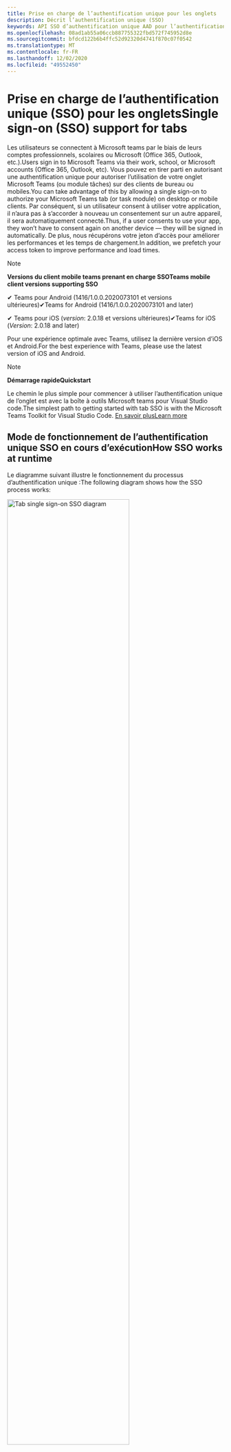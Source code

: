 ```yaml
---
title: Prise en charge de l’authentification unique pour les onglets
description: Décrit l’authentification unique (SSO)
keywords: API SSO d’authentification unique AAD pour l’authentification de teams
ms.openlocfilehash: 08ad1ab55a06ccb887755322fbd572f745952d8e
ms.sourcegitcommit: bfdcd122b6b4ffc52d92320d4741f870c07f0542
ms.translationtype: MT
ms.contentlocale: fr-FR
ms.lasthandoff: 12/02/2020
ms.locfileid: "49552450"
---
```

# <a name="single-sign-on-sso-support-for-tabs"></a><span data-ttu-id="f80f2-104">Prise en charge de l’authentification unique (SSO) pour les onglets</span><span class="sxs-lookup"><span data-stu-id="f80f2-104">Single sign-on (SSO) support for tabs</span></span>

<span data-ttu-id="f80f2-105">Les utilisateurs se connectent à Microsoft teams par le biais de leurs comptes professionnels, scolaires ou Microsoft (Office 365, Outlook, etc.).</span><span class="sxs-lookup"><span data-stu-id="f80f2-105">Users sign in to Microsoft Teams via their work, school, or Microsoft accounts (Office 365, Outlook, etc).</span></span> <span data-ttu-id="f80f2-106">Vous pouvez en tirer parti en autorisant une authentification unique pour autoriser l’utilisation de votre onglet Microsoft Teams (ou module tâches) sur des clients de bureau ou mobiles.</span><span class="sxs-lookup"><span data-stu-id="f80f2-106">You can take advantage of this by allowing a single sign-on to authorize your Microsoft Teams tab (or task module) on desktop or mobile clients.</span></span> <span data-ttu-id="f80f2-107">Par conséquent, si un utilisateur consent à utiliser votre application, il n’aura pas à s’accorder à nouveau un consentement sur un autre appareil, il sera automatiquement connecté.</span><span class="sxs-lookup"><span data-stu-id="f80f2-107">Thus, if a user consents to use your app, they won’t have to consent again on another device — they will be signed in automatically.</span></span> <span data-ttu-id="f80f2-108">De plus, nous récupérons votre jeton d’accès pour améliorer les performances et les temps de chargement.</span><span class="sxs-lookup"><span data-stu-id="f80f2-108">In addition, we prefetch your access token to improve performance and load times.</span></span>

>[!NOTE]
> <span data-ttu-id="f80f2-109">**Versions du client mobile teams prenant en charge SSO**</span><span class="sxs-lookup"><span data-stu-id="f80f2-109">**Teams mobile client versions supporting SSO**</span></span>  
>
> <span data-ttu-id="f80f2-110">✔ Teams pour Android (1416/1.0.0.2020073101 et versions ultérieures)</span><span class="sxs-lookup"><span data-stu-id="f80f2-110">✔Teams for Android (1416/1.0.0.2020073101 and later)</span></span>
>
> <span data-ttu-id="f80f2-111">✔ Teams pour iOS (_version_: 2.0.18 et versions ultérieures)</span><span class="sxs-lookup"><span data-stu-id="f80f2-111">✔Teams for iOS (_Version_: 2.0.18 and later)</span></span>  
>
> <span data-ttu-id="f80f2-112">Pour une expérience optimale avec Teams, utilisez la dernière version d’iOS et Android.</span><span class="sxs-lookup"><span data-stu-id="f80f2-112">For the best experience with Teams, please use the latest version of iOS and Android.</span></span>

>[!NOTE]
> <span data-ttu-id="f80f2-113">**Démarrage rapide**</span><span class="sxs-lookup"><span data-stu-id="f80f2-113">**Quickstart**</span></span>  
>
> <span data-ttu-id="f80f2-114">Le chemin le plus simple pour commencer à utiliser l’authentification unique de l’onglet est avec la boîte à outils Microsoft teams pour Visual Studio code.</span><span class="sxs-lookup"><span data-stu-id="f80f2-114">The simplest path to getting started with tab SSO is with the Microsoft Teams Toolkit for Visual Studio Code.</span></span> [<span data-ttu-id="f80f2-115">En savoir plus</span><span class="sxs-lookup"><span data-stu-id="f80f2-115">Learn more</span></span>](../../../toolkit/visual-studio-code-tab-sso.md)


## <a name="how-sso-works-at-runtime"></a><span data-ttu-id="f80f2-116">Mode de fonctionnement de l’authentification unique SSO en cours d’exécution</span><span class="sxs-lookup"><span data-stu-id="f80f2-116">How SSO works at runtime</span></span>

<span data-ttu-id="f80f2-117">Le diagramme suivant illustre le fonctionnement du processus d’authentification unique :</span><span class="sxs-lookup"><span data-stu-id="f80f2-117">The following diagram shows how the SSO process works:</span></span>

<!-- markdownlint-disable MD033 -->
<img src="~/assets/images/tabs/tabs-sso-diagram.png" alt="Tab single sign-on SSO diagram" width="75%"/>

1. <span data-ttu-id="f80f2-118">Dans l’onglet, un appel JavaScript est effectué vers `getAuthToken()` .</span><span class="sxs-lookup"><span data-stu-id="f80f2-118">In the tab, a JavaScript call is made to `getAuthToken()`.</span></span> <span data-ttu-id="f80f2-119">Cette option indique à teams d’obtenir un jeton d’authentification pour l’application d’onglets.</span><span class="sxs-lookup"><span data-stu-id="f80f2-119">This tells Teams to obtain an authentication token for the tab application.</span></span>
2. <span data-ttu-id="f80f2-120">S’il s’agit de la première fois que l’utilisateur actuel a utilisé votre application d’onglets, une invite de demande est adressée au consentement (si le consentement est requis) ou à la gestion de l’authentification par étape (par exemple, authentification à deux facteurs).</span><span class="sxs-lookup"><span data-stu-id="f80f2-120">If this is the first time the current user has used your tab application, there will be a request prompt to consent (if consent is required) or to handle step-up authentication (such as two-factor authentication).</span></span>
3. <span data-ttu-id="f80f2-121">Teams demande le jeton d’application d’onglets du point de terminaison Azure AD pour l’utilisateur actuel.</span><span class="sxs-lookup"><span data-stu-id="f80f2-121">Teams requests the tab application token from the Azure AD endpoint for the current user.</span></span>
4. <span data-ttu-id="f80f2-122">Azure AD envoie le jeton d’application d’onglet à l’application Teams.</span><span class="sxs-lookup"><span data-stu-id="f80f2-122">Azure AD sends the tab application token to the Teams application.</span></span>
5. <span data-ttu-id="f80f2-123">Teams envoie le jeton de l’application d’onglet à l’onglet dans le cadre de l’objet de résultat renvoyé par l' `getAuthToken()` appel.</span><span class="sxs-lookup"><span data-stu-id="f80f2-123">Teams sends the tab application token to the tab as part of the result object returned by the `getAuthToken()` call.</span></span>
6. <span data-ttu-id="f80f2-124">Le jeton sera analysé dans l’application d’onglets, via JavaScript, pour extraire les informations nécessaires, telles que l’adresse de messagerie de l’utilisateur.</span><span class="sxs-lookup"><span data-stu-id="f80f2-124">The token will be parsed in the tab application, via JavaScript, to extract the needed information, such as the user's email address.</span></span>

> [!NOTE]
> <span data-ttu-id="f80f2-125">Le `getAuthToken()` n’est valide que pour l’envoi à un ensemble limité d’API de niveau utilisateur (e-mail, Profile, offline_access et OpenID), et non pour d’autres étendues Microsoft Graph telles que `User.Read` ou `Mail.Read` .</span><span class="sxs-lookup"><span data-stu-id="f80f2-125">The `getAuthToken()` is only valid for consenting to a limited set of user-level APIs — email, profile, offline_access and OpenId — and not for further Microsoft Graph scopes such as `User.Read` or `Mail.Read`.</span></span> <span data-ttu-id="f80f2-126">Consultez notre section à la fin de ce document pour obtenir des solutions de contournement si vous avez besoin d' [autres étendues Graph](#apps-that-require-additional-microsoft-graph-scopes).</span><span class="sxs-lookup"><span data-stu-id="f80f2-126">See our section at the end of this document for suggested workarounds if you require [additional Graph scopes](#apps-that-require-additional-microsoft-graph-scopes).</span></span>

<span data-ttu-id="f80f2-127">L’API SSO fonctionne également dans les [modules de tâches](../../../task-modules-and-cards/what-are-task-modules.md) qui incorporent le contenu Web.</span><span class="sxs-lookup"><span data-stu-id="f80f2-127">The SSO API will also work in [Task Modules](../../../task-modules-and-cards/what-are-task-modules.md) that embed web content.</span></span>

## <a name="develop-an-sso-microsoft-teams-tab"></a><span data-ttu-id="f80f2-128">Développer un onglet Microsoft teams SSO</span><span class="sxs-lookup"><span data-stu-id="f80f2-128">Develop an SSO Microsoft Teams tab</span></span>

<span data-ttu-id="f80f2-129">Cette section décrit les tâches impliquées dans la création d’un onglet teams qui utilise l’authentification unique.</span><span class="sxs-lookup"><span data-stu-id="f80f2-129">This section describes the tasks involved in creating a Teams tab that uses SSO.</span></span> <span data-ttu-id="f80f2-130">Ces tâches sont décrites ici sont indépendantes de la langue et de l’infrastructure.</span><span class="sxs-lookup"><span data-stu-id="f80f2-130">These tasks are described here are language- and framework-agnostic.</span></span>

### <a name="1-create-your-azure-active-directory-azure-ad-application"></a><span data-ttu-id="f80f2-131">1. créer votre application Azure Active Directory (Azure AD)</span><span class="sxs-lookup"><span data-stu-id="f80f2-131">1. Create your Azure Active Directory (Azure AD) application</span></span>

#### <a name="registering-your-application-in-theazure-ad-portal-overview"></a><span data-ttu-id="f80f2-132">Inscription de votre application dans le[portail Azure ad Portal](https://azure.microsoft.com/features/azure-portal/) :</span><span class="sxs-lookup"><span data-stu-id="f80f2-132">Registering your application in the[Azure AD portal](https://azure.microsoft.com/features/azure-portal/) overview:</span></span>

1. <span data-ttu-id="f80f2-133">Obtenir l' [ID de votre application Azure ad](/azure/active-directory/develop/howto-create-service-principal-portal#get-values-for-signing-in).</span><span class="sxs-lookup"><span data-stu-id="f80f2-133">Get your [Azure AD Application ID](/azure/active-directory/develop/howto-create-service-principal-portal#get-values-for-signing-in).</span></span>
2. <span data-ttu-id="f80f2-134">Spécifiez les autorisations dont votre application a besoin pour le point de terminaison Azure AD et, éventuellement, Microsoft Graph.</span><span class="sxs-lookup"><span data-stu-id="f80f2-134">Specify the permissions that your application needs for the Azure AD endpoint and, optionally, Microsoft Graph.</span></span>
3. <span data-ttu-id="f80f2-135">[Accorder des autorisations](/azure/active-directory/develop/howto-create-service-principal-portal#configure-access-policies-on-resources) pour les applications de bureau, Web et mobiles Teams.</span><span class="sxs-lookup"><span data-stu-id="f80f2-135">[Grant permissions](/azure/active-directory/develop/howto-create-service-principal-portal#configure-access-policies-on-resources) for Teams desktop, web, and mobile applications.</span></span>
4. <span data-ttu-id="f80f2-136">Pré-autoriser teams en sélectionnant le bouton **Ajouter une étendue** et dans le panneau qui s’ouvre, entrez `access_as_user` comme **nom d’étendue**.</span><span class="sxs-lookup"><span data-stu-id="f80f2-136">Pre-authorize Teams by selecting the **Add a scope** button and in the panel that opens, enter `access_as_user` as the **Scope name**.</span></span>

> [!NOTE]
> <span data-ttu-id="f80f2-137">Vous devez tenir compte de certaines restrictions importantes :</span><span class="sxs-lookup"><span data-stu-id="f80f2-137">There are some important restrictions you should be aware of:</span></span>
>
> * <span data-ttu-id="f80f2-138">Nous ne prenons en charge que les autorisations d’API Microsoft Graph de niveau utilisateur, c’est-à-dire la messagerie, le profil, le offline_access OpenId.</span><span class="sxs-lookup"><span data-stu-id="f80f2-138">We only support user-level Microsoft Graph API permissions, i.e., email, profile, offline_access, OpenId.</span></span> <span data-ttu-id="f80f2-139">Si vous avez besoin d’accéder à d’autres étendues Microsoft Graph (telles que `User.Read` ou `Mail.Read` ), consultez notre [solution de contournement recommandée](#apps-that-require-additional-microsoft-graph-scopes) à la fin de cette documentation.</span><span class="sxs-lookup"><span data-stu-id="f80f2-139">If you need access to other Microsoft Graph scopes (such as `User.Read` or `Mail.Read`), see our [recommended workaround](#apps-that-require-additional-microsoft-graph-scopes) at the end of this documentation.</span></span>
> * <span data-ttu-id="f80f2-140">Il est important que le nom de domaine de votre application soit le même que le nom de domaine que vous avez enregistré pour votre application Azure AD.</span><span class="sxs-lookup"><span data-stu-id="f80f2-140">It's important that your application's domain name is the same as the domain name you've registering for your Azure AD application.</span></span>
> * <span data-ttu-id="f80f2-141">Nous ne prenons actuellement pas en charge plusieurs domaines par application.</span><span class="sxs-lookup"><span data-stu-id="f80f2-141">We don't currently support multiple domains per app.</span></span>
> * <span data-ttu-id="f80f2-142">Nous ne prenons pas en charge les applications qui utilisent le `azurewebsites.net` domaine car elles sont trop courantes et peuvent présenter un risque de sécurité.</span><span class="sxs-lookup"><span data-stu-id="f80f2-142">We don't support applications that use the `azurewebsites.net` domain because it is too common and may be a security risk.</span></span> <span data-ttu-id="f80f2-143">Toutefois, nous cherchons activement à supprimer cette restriction.</span><span class="sxs-lookup"><span data-stu-id="f80f2-143">However, we're actively seeking to remove this restriction.</span></span>

#### <a name="registering-your-app-through-the-azure-active-directory-portal-in-depth"></a><span data-ttu-id="f80f2-144">Enregistrement approfondi de votre application via le portail Azure Active Directory :</span><span class="sxs-lookup"><span data-stu-id="f80f2-144">Registering your app through the Azure Active Directory portal in-depth:</span></span>

1. <span data-ttu-id="f80f2-145">Enregistrez une nouvelle application dans le portail [Azure Active Directory-inscriptions des applications](https://go.microsoft.com/fwlink/?linkid=2083908) .</span><span class="sxs-lookup"><span data-stu-id="f80f2-145">Register a new application in the [Azure Active Directory – App Registrations](https://go.microsoft.com/fwlink/?linkid=2083908) portal.</span></span>
2. <span data-ttu-id="f80f2-146">Sélectionnez **nouvelle inscription** et, dans la *page inscrire une application*, définissez les valeurs suivantes :</span><span class="sxs-lookup"><span data-stu-id="f80f2-146">Select **New Registration** and on the *register an application page*, set following values:</span></span>
    * <span data-ttu-id="f80f2-147">Définissez **Name** sur le nom de votre application.</span><span class="sxs-lookup"><span data-stu-id="f80f2-147">Set **name** to your app name.</span></span>
    * <span data-ttu-id="f80f2-148">Choisissez les **types de comptes pris en charge** (tout type de compte fonctionne) ¹</span><span class="sxs-lookup"><span data-stu-id="f80f2-148">Choose the **supported account types** (any account type will work) ¹</span></span>
    * <span data-ttu-id="f80f2-149">Laissez **Redirect URI** vide.</span><span class="sxs-lookup"><span data-stu-id="f80f2-149">Leave **Redirect URI** empty.</span></span>
    * <span data-ttu-id="f80f2-150">Choisissez **Inscrire**.</span><span class="sxs-lookup"><span data-stu-id="f80f2-150">Choose **Register**.</span></span>
3. <span data-ttu-id="f80f2-151">Sur la page vue d’ensemble, copiez et enregistrez l’ID de l' **application (client)**.</span><span class="sxs-lookup"><span data-stu-id="f80f2-151">On the overview page, copy and save the **Application (client) ID**.</span></span> <span data-ttu-id="f80f2-152">Vous en aurez besoin plus tard lors de la mise à jour de votre manifeste d’application Teams.</span><span class="sxs-lookup"><span data-stu-id="f80f2-152">You’ll need it later when updating your Teams application manifest.</span></span>
4. <span data-ttu-id="f80f2-153">Sélectionnez **Exposer une API** sous **Gérer**.</span><span class="sxs-lookup"><span data-stu-id="f80f2-153">Under **Manage**, select **Expose an API**.</span></span> 
5. <span data-ttu-id="f80f2-154">Sélectionnez le lien **définir** pour générer l’URI de l’ID de l’application sous la forme `api://{AppID}` .</span><span class="sxs-lookup"><span data-stu-id="f80f2-154">Select the **Set** link to generate the Application ID URI in the form of `api://{AppID}`.</span></span> <span data-ttu-id="f80f2-155">Insérez votre nom de domaine complet (avec une barre oblique « / » ajoutée à la fin) entre les deux barres obliques et le GUID.</span><span class="sxs-lookup"><span data-stu-id="f80f2-155">Insert your fully qualified domain name (with a forward slash "/" appended to the end) between the double forward slashes and the GUID.</span></span> <span data-ttu-id="f80f2-156">L’ID entier doit avoir la forme suivante : `api://fully-qualified-domain-name.com/{AppID}` ²</span><span class="sxs-lookup"><span data-stu-id="f80f2-156">The entire ID should have the form of: `api://fully-qualified-domain-name.com/{AppID}` ²</span></span>
    * <span data-ttu-id="f80f2-157">ex : `api://subdomain.example.com/00000000-0000-0000-0000-000000000000` .</span><span class="sxs-lookup"><span data-stu-id="f80f2-157">ex: `api://subdomain.example.com/00000000-0000-0000-0000-000000000000`.</span></span>
    
    <span data-ttu-id="f80f2-158">Le nom de domaine complet est le nom de domaine lisible par l’utilisateur à partir duquel votre application est fournie.</span><span class="sxs-lookup"><span data-stu-id="f80f2-158">The fully qualified domain name is the human readable domain name from which your app is served.</span></span> <span data-ttu-id="f80f2-159">Si vous utilisez un service de tunneling tel que ngrok, vous devez mettre à jour cette valeur chaque fois que votre sous-domaine ngrok est modifié.</span><span class="sxs-lookup"><span data-stu-id="f80f2-159">If you are using a tunneling service such as ngrok, you will need to update     this value whenever your ngrok subdomain changes.</span></span> 
6. <span data-ttu-id="f80f2-160">Sélectionnez le bouton **Ajouter une étendue**.</span><span class="sxs-lookup"><span data-stu-id="f80f2-160">Select the **Add a scope** button.</span></span> <span data-ttu-id="f80f2-161">Dans le volet qui s’ouvre, entrez `access_as_user` en tant que **nom de l’étendue**.</span><span class="sxs-lookup"><span data-stu-id="f80f2-161">In the panel that opens, enter `access_as_user` as the **Scope name**.</span></span>
7. <span data-ttu-id="f80f2-162">Définir **qui peut consentir ?**`Admins and users`</span><span class="sxs-lookup"><span data-stu-id="f80f2-162">Set **Who can consent?** to `Admins and users`</span></span>
8. <span data-ttu-id="f80f2-163">Renseignez les champs de configuration des invites d’administrateur et de consentement de l’utilisateur avec des valeurs appropriées pour l' `access_as_user` étendue :</span><span class="sxs-lookup"><span data-stu-id="f80f2-163">Fill in the fields for configuring the admin and user consent prompts with values that are appropriate for the `access_as_user` scope:</span></span>
    * <span data-ttu-id="f80f2-164">**Titre du consentement administratif :** Les équipes peuvent accéder au profil de l’utilisateur.</span><span class="sxs-lookup"><span data-stu-id="f80f2-164">**Admin consent title:** Teams can access the user’s profile.</span></span>
    * <span data-ttu-id="f80f2-165">**Description du consentement administratif**: permet à teams d’appeler les API Web de l’application en tant qu’utilisateur actuel.</span><span class="sxs-lookup"><span data-stu-id="f80f2-165">**Admin consent description**: Allows Teams to call the app’s web APIs as the current user.</span></span>
    * <span data-ttu-id="f80f2-166">**Titre du consentement** de l’utilisateur : teams peut accéder au profil utilisateur et faire des demandes au nom de l’utilisateur.</span><span class="sxs-lookup"><span data-stu-id="f80f2-166">**User consent title**: Teams can access the user profile and make requests on the user's behalf.</span></span>
    * <span data-ttu-id="f80f2-167">**Description du consentement de l’utilisateur :** Permettre aux équipes d’appeler les API de cette application avec les mêmes droits que l’utilisateur.</span><span class="sxs-lookup"><span data-stu-id="f80f2-167">**User consent description:** Enable Teams to call this app’s APIs with the same rights as the user.</span></span>
9. <span data-ttu-id="f80f2-168">Vérifiez que l' **État** est défini sur **activé** .</span><span class="sxs-lookup"><span data-stu-id="f80f2-168">Ensure that **State** is set to **Enabled**</span></span>
10. <span data-ttu-id="f80f2-169">Sélectionnez le bouton **Ajouter une étendue** à enregistrer.</span><span class="sxs-lookup"><span data-stu-id="f80f2-169">Select the **Add scope** button to save</span></span> 
    * <span data-ttu-id="f80f2-170">La partie domaine du **nom d’étendue** affiché juste en dessous du champ de texte doit correspondre automatiquement à l’URI d' **ID d’application** défini à l’étape précédente, avec `/access_as_user` ajouté à la fin :</span><span class="sxs-lookup"><span data-stu-id="f80f2-170">The domain part of the **Scope name** displayed just below the text field should automatically match the **Application ID** URI set in the previous step, with `/access_as_user` appended to the end:</span></span>
        * `api://subdomain.example.com/00000000-0000-0000-0000-000000000000/access_as_user`
11. <span data-ttu-id="f80f2-171">Dans la section **applications clientes autorisées** , identifiez les applications que vous souhaitez autoriser pour l’application Web de votre application.</span><span class="sxs-lookup"><span data-stu-id="f80f2-171">In the **Authorized client applications** section, identify the applications that you want to authorize for your app’s web application.</span></span> <span data-ttu-id="f80f2-172">Sélectionnez *Ajouter une application cliente*.</span><span class="sxs-lookup"><span data-stu-id="f80f2-172">Select *Add a client application*.</span></span> <span data-ttu-id="f80f2-173">Entrez chacun des ID client suivants et sélectionnez l’étendue autorisée que vous avez créée à l’étape précédente :</span><span class="sxs-lookup"><span data-stu-id="f80f2-173">Enter each of the following client IDs and select the authorized scope you created in the previous step:</span></span>
    * <span data-ttu-id="f80f2-174">`1fec8e78-bce4-4aaf-ab1b-5451cc387264` (Team mobile/application de bureau)</span><span class="sxs-lookup"><span data-stu-id="f80f2-174">`1fec8e78-bce4-4aaf-ab1b-5451cc387264` (Teams mobile/desktop application)</span></span>
    * <span data-ttu-id="f80f2-175">`5e3ce6c0-2b1f-4285-8d4b-75ee78787346` (Application Web Teams)</span><span class="sxs-lookup"><span data-stu-id="f80f2-175">`5e3ce6c0-2b1f-4285-8d4b-75ee78787346` (Teams web application)</span></span>
12. <span data-ttu-id="f80f2-176">Accédez à **autorisations d’API**.</span><span class="sxs-lookup"><span data-stu-id="f80f2-176">Navigate to **API Permissions**.</span></span> <span data-ttu-id="f80f2-177">Sélectionnez *Ajouter une autorisation*  >  délégation de *Microsoft Graph*  >  *autorisations*, puis ajoutez les autorisations suivantes à partir de l’API Microsoft Graph :</span><span class="sxs-lookup"><span data-stu-id="f80f2-177">Select *Add a permission* > *Microsoft Graph* > *Delegated permissions*, then add the following permissions from Microsoft Graph API:</span></span>
    * <span data-ttu-id="f80f2-178">User. Read (activé par défaut)</span><span class="sxs-lookup"><span data-stu-id="f80f2-178">User.Read (enabled by default)</span></span>
    * <span data-ttu-id="f80f2-179">email</span><span class="sxs-lookup"><span data-stu-id="f80f2-179">email</span></span>
    * <span data-ttu-id="f80f2-180">offline_access</span><span class="sxs-lookup"><span data-stu-id="f80f2-180">offline_access</span></span>
    * <span data-ttu-id="f80f2-181">OpenId</span><span class="sxs-lookup"><span data-stu-id="f80f2-181">OpenId</span></span>
    * <span data-ttu-id="f80f2-182">profil</span><span class="sxs-lookup"><span data-stu-id="f80f2-182">profile</span></span>

13. <span data-ttu-id="f80f2-183">Accéder à **l’authentification**</span><span class="sxs-lookup"><span data-stu-id="f80f2-183">Navigate to **Authentication**</span></span>

    <span data-ttu-id="f80f2-184">Si une application n’a pas reçu le consentement de l’administrateur informatique, les utilisateurs devront fournir un consentement lors de la première utilisation d’une application.</span><span class="sxs-lookup"><span data-stu-id="f80f2-184">If an app hasn't been granted IT admin consent, users will have to provide consent the first time they use an app.</span></span>

    <span data-ttu-id="f80f2-185">Définissez un URI de redirection :</span><span class="sxs-lookup"><span data-stu-id="f80f2-185">Set a redirect URI:</span></span>
    * <span data-ttu-id="f80f2-186">Sélectionnez **Ajouter une plateforme**.</span><span class="sxs-lookup"><span data-stu-id="f80f2-186">Select **Add a platform**.</span></span>
    * <span data-ttu-id="f80f2-187">Sélectionnez **Web**.</span><span class="sxs-lookup"><span data-stu-id="f80f2-187">Select **web**.</span></span>
    * <span data-ttu-id="f80f2-188">Entrez l' **URI de redirection** pour votre application.</span><span class="sxs-lookup"><span data-stu-id="f80f2-188">Enter the **redirect URI** for your app.</span></span> <span data-ttu-id="f80f2-189">Il s’agit de la page dans laquelle un flux d’octroi implicite réussit la redirection de l’utilisateur.</span><span class="sxs-lookup"><span data-stu-id="f80f2-189">This will be the page where a successful implicit grant flow will redirect the user.</span></span> <span data-ttu-id="f80f2-190">Il s’agit du même nom de domaine complet que celui que vous avez entré à l’étape 5, suivi de l’itinéraire de l’API à partir duquel une réponse d’authentification doit être envoyée.</span><span class="sxs-lookup"><span data-stu-id="f80f2-190">This will be same fully qualified domain name that you entered in step 5 followed by the API route where a authentication response should be sent.</span></span> <span data-ttu-id="f80f2-191">Si vous configurez l’un des exemples de teams, voici ce qui suit : `https://subdomain.example.com/auth-end`</span><span class="sxs-lookup"><span data-stu-id="f80f2-191">If you are following any of the Teams samples, this will be: `https://subdomain.example.com/auth-end`</span></span>

    <span data-ttu-id="f80f2-192">Ensuite, activez l’octroi implicite en cochant les cases suivantes :</span><span class="sxs-lookup"><span data-stu-id="f80f2-192">Next, enable implicit grant by checking the following boxes:</span></span>  
    <span data-ttu-id="f80f2-193">Jeton d’ID ✔</span><span class="sxs-lookup"><span data-stu-id="f80f2-193">✔ ID Token</span></span>  
    <span data-ttu-id="f80f2-194">Jeton d’accès ✔</span><span class="sxs-lookup"><span data-stu-id="f80f2-194">✔ Access Token</span></span>  
    
<span data-ttu-id="f80f2-195">Félicitations !</span><span class="sxs-lookup"><span data-stu-id="f80f2-195">Congratulations!</span></span> <span data-ttu-id="f80f2-196">Vous avez terminé les conditions préalables à l’inscription de l’application pour poursuivre votre application d’authentification unique de tabulation.</span><span class="sxs-lookup"><span data-stu-id="f80f2-196">You have completed the app registration prerequisites to proceed with your tab SSO app.</span></span>     

> [!NOTE]
>
> * <span data-ttu-id="f80f2-197">¹ si votre application Azure AD est inscrite dans le _même_ client que celui où vous effectuez une demande d’authentification dans Teams, l’utilisateur ne sera pas invité à accorder son consentement et recevra immédiatement un jeton d’accès.</span><span class="sxs-lookup"><span data-stu-id="f80f2-197">¹ If your Azure AD app is registered in the _same_ tenant where you're making an authentication request in Teams, the user won't be asked to consent and will be granted an access token right away.</span></span> <span data-ttu-id="f80f2-198">Les utilisateurs doivent uniquement accepter ces autorisations si l’application Azure AD est inscrite dans un autre client.</span><span class="sxs-lookup"><span data-stu-id="f80f2-198">Users only need to consent to these permissions if the Azure AD app is registered in a different tenant.</span></span>
> * <span data-ttu-id="f80f2-199">² si vous obtenez une erreur indiquant que le domaine est déjà détenu et que vous êtes le propriétaire, suivez la procédure lors du [démarrage rapide : ajoutez un nom de domaine personnalisé à Azure Active Directory](/azure/active-directory/fundamentals/add-custom-domain) pour inscrire le domaine, puis répétez l’étape 5, ci-dessus.</span><span class="sxs-lookup"><span data-stu-id="f80f2-199">² If you get an error stating that the domain is already owned and you are the owner, follow the procedure at [Quickstart: Add a custom domain name to Azure Active Directory](/azure/active-directory/fundamentals/add-custom-domain) to register the domain, and then repeat step 5, above.</span></span> <span data-ttu-id="f80f2-200">(Cette erreur peut également se produire si vous n’êtes pas connecté avec des informations d’identification d’administrateur dans le client Office 365 location).</span><span class="sxs-lookup"><span data-stu-id="f80f2-200">(This error can also occur if you aren't signed in with Admin credentials in the Office 365 tenancy).</span></span>
> * <span data-ttu-id="f80f2-201">Si vous ne recevez pas l’UPN (nom d’utilisateur principal) dans le jeton d’accès renvoyé, vous pouvez l’ajouter en tant que [revendication facultative](https://docs.microsoft.com/azure/active-directory/develop/active-directory-optional-claims) dans Azure ad.</span><span class="sxs-lookup"><span data-stu-id="f80f2-201">If you are not receiving the UPN (User Principal Name) in the returned access token, you can add it as an [optional claim](https://docs.microsoft.com/azure/active-directory/develop/active-directory-optional-claims) in Azure AD.</span></span>

### <a name="2-update-your-microsoft-teams-application-manifest"></a><span data-ttu-id="f80f2-202">2. mettre à jour le manifeste de votre application Microsoft teams</span><span class="sxs-lookup"><span data-stu-id="f80f2-202">2. Update your Microsoft Teams application manifest</span></span>

<span data-ttu-id="f80f2-203">Ajoutez de nouvelles propriétés à votre manifeste Microsoft teams :</span><span class="sxs-lookup"><span data-stu-id="f80f2-203">Add new properties to your Microsoft Teams manifest:</span></span>

* <span data-ttu-id="f80f2-204">**WebApplicationInfo** -parent des éléments suivants :</span><span class="sxs-lookup"><span data-stu-id="f80f2-204">**WebApplicationInfo** - The parent of the following elements:</span></span>

> [!div class="checklist"]
> * <span data-ttu-id="f80f2-205">**ID** : ID client de l’application.</span><span class="sxs-lookup"><span data-stu-id="f80f2-205">**id** - The client ID of the application.</span></span> <span data-ttu-id="f80f2-206">Il s’agit de l’ID d’application que vous avez obtenu dans le cadre de l’inscription de l’application auprès d’Azure AD.</span><span class="sxs-lookup"><span data-stu-id="f80f2-206">This is the application ID that you obtained as part of registering the application with Azure AD.</span></span>
>* <span data-ttu-id="f80f2-207">**ressource** -le domaine et le sous-domaine de votre application.</span><span class="sxs-lookup"><span data-stu-id="f80f2-207">**resource** - The domain and subdomain of your application.</span></span> <span data-ttu-id="f80f2-208">Il s’agit du même URI (y compris le `api://` protocole) que vous avez enregistré lors de la création `scope` de votre étape ci-dessus.</span><span class="sxs-lookup"><span data-stu-id="f80f2-208">This is the same URI (including the `api://` protocol) that you registered when creating your `scope` in step 6 above.</span></span> <span data-ttu-id="f80f2-209">Vous ne devez pas inclure le `access_as_user` chemin d’accès dans votre ressource.</span><span class="sxs-lookup"><span data-stu-id="f80f2-209">You shouldn't include the `access_as_user` path in your resource.</span></span> <span data-ttu-id="f80f2-210">La partie domaine de cet URI doit correspondre au domaine, y compris à tous les sous-domaines, utilisés dans les URL de votre manifeste d’application Teams.</span><span class="sxs-lookup"><span data-stu-id="f80f2-210">The domain part of this URI should match the domain, including any subdomains, used in the URLs of your Teams application manifest.</span></span>

```json
"webApplicationInfo": {
  "id": "00000000-0000-0000-0000-000000000000",
  "resource": "api://subdomain.example.com/00000000-0000-0000-0000-000000000000"
}
```

> [!NOTE]
>
>* <span data-ttu-id="f80f2-211">La ressource d’une application AAD correspond généralement à la racine de son URL de site et de l’appID (par exemple `api://subdomain.example.com/00000000-0000-0000-0000-000000000000` ,).</span><span class="sxs-lookup"><span data-stu-id="f80f2-211">The resource for an AAD app will usually be the root of its site URL and the appID (e.g. `api://subdomain.example.com/00000000-0000-0000-0000-000000000000`).</span></span> <span data-ttu-id="f80f2-212">Nous utilisons également cette valeur pour vous assurer que votre demande provient du même domaine.</span><span class="sxs-lookup"><span data-stu-id="f80f2-212">We also use this value to ensure your request is coming from the same domain.</span></span> <span data-ttu-id="f80f2-213">Par conséquent, assurez-vous que l' `contentURL` pour votre onglet utilise les mêmes domaines que votre propriété de ressource.</span><span class="sxs-lookup"><span data-stu-id="f80f2-213">Therefore, make sure that the `contentURL` for your tab uses the same domains as your resource property.</span></span>
>* <span data-ttu-id="f80f2-214">Vous devez utiliser le manifeste version 1,5 ou une version ultérieure pour implémenter le `webApplicationInfo` champ.</span><span class="sxs-lookup"><span data-stu-id="f80f2-214">You need to use manifest version 1.5 or higher to implement the `webApplicationInfo` field.</span></span>

### <a name="3-get-an-authentication-token-from-your-client-side-code"></a><span data-ttu-id="f80f2-215">3. obtenir un jeton d’authentification à partir de votre code côté client</span><span class="sxs-lookup"><span data-stu-id="f80f2-215">3. Get an authentication token from your client-side code</span></span>

<span data-ttu-id="f80f2-216">Voici à quoi ressemble l’API d’authentification :</span><span class="sxs-lookup"><span data-stu-id="f80f2-216">Here's what the authentication API looks like:</span></span>

```javascript
var authTokenRequest = {
  successCallback: function(result) { console.log("Success: " + result); },
  failureCallback: function(error) { console.log("Failure: " + error); }
};
microsoftTeams.authentication.getAuthToken(authTokenRequest);
```

<span data-ttu-id="f80f2-217">Lorsque vous appelez, `getAuthToken` un consentement d’utilisateur supplémentaire est requis (pour les autorisations au niveau de l’utilisateur)-une boîte de dialogue s’affichera pour que l’utilisateur les encourage à accorder un consentement supplémentaire.</span><span class="sxs-lookup"><span data-stu-id="f80f2-217">When you call `getAuthToken` - and additional user consent is required (for user-level permissions) - we will show a dialog to the user encouraging them to grant additional consent.</span></span> 

<span data-ttu-id="f80f2-218">Une fois que vous avez reçu le jeton d’accès dans le rappel de réussite, vous pouvez décoder le jeton d’accès pour afficher les revendications associées à ce jeton.</span><span class="sxs-lookup"><span data-stu-id="f80f2-218">Once you've received the access token in the success callback you can decode the access token to view the claims associated with that token.</span></span> <span data-ttu-id="f80f2-219">(Si vous le souhaitez, vous pouvez copier/coller manuellement le jeton d’accès dans un outil tel que [JWT.IO](https://jwt.io/) pour inspecter son contenu).</span><span class="sxs-lookup"><span data-stu-id="f80f2-219">(Optionally, you can manually copy/paste the access token into a tool such as [JWT.io](https://jwt.io/) to inspect its contents).</span></span> <span data-ttu-id="f80f2-220">Si vous ne recevez pas l’UPN (nom d’utilisateur principal) dans le jeton d’accès renvoyé, vous pouvez l’ajouter en tant que [revendication facultative](https://docs.microsoft.com/azure/active-directory/develop/active-directory-optional-claims) dans Azure ad.</span><span class="sxs-lookup"><span data-stu-id="f80f2-220">If you are not receiving the UPN (User Principal Name) in the returned access token, you can add it as an [optional claim](https://docs.microsoft.com/azure/active-directory/develop/active-directory-optional-claims) in Azure AD.</span></span>

<p>
    <img src="~/assets/images/tabs/tabs-sso-prompt.png" alt="Tab single sign-on SSO dialog prompt" width="75%"/>
</p>

## <a name="sample-code"></a><span data-ttu-id="f80f2-221">Exemple de code</span><span class="sxs-lookup"><span data-stu-id="f80f2-221">Sample code</span></span>

<span data-ttu-id="f80f2-222">Consultez notre exemple d’application : [MSTeams Tabs SSO Sample-NodeJS](https://github.com/OfficeDev/msteams-tabs-sso-sample-nodejs)</span><span class="sxs-lookup"><span data-stu-id="f80f2-222">Visit our sample application: [MSTeams Tabs SSO Sample - Nodejs](https://github.com/OfficeDev/msteams-tabs-sso-sample-nodejs)</span></span>

<span data-ttu-id="f80f2-223">Le fichier Lisez-moi décrit la configuration de votre environnement de développement et la configuration de votre application dans Azure AD.</span><span class="sxs-lookup"><span data-stu-id="f80f2-223">The README explains how to set up your development environment and how to configure your application in Azure AD.</span></span> <span data-ttu-id="f80f2-224">Vous pouvez également trouver des informations supplémentaires sur la façon dont l’exemple est structuré dans la [section structure](https://github.com/OfficeDev/msteams-tabs-sso-sample-nodejs#app-structure) de l’application pour vous aider à vous familiariser avec le code base.</span><span class="sxs-lookup"><span data-stu-id="f80f2-224">You can also find further information on how the sample is structured in the [app structure section](https://github.com/OfficeDev/msteams-tabs-sso-sample-nodejs#app-structure) to help familiarize yourself with the codebase.</span></span>

## <a name="known-limitations"></a><span data-ttu-id="f80f2-225">Limitations connues</span><span class="sxs-lookup"><span data-stu-id="f80f2-225">Known Limitations</span></span>

### <a name="apps-that-require-additional-microsoft-graph-scopes"></a><span data-ttu-id="f80f2-226">Applications qui requièrent des étendues Microsoft Graph supplémentaires</span><span class="sxs-lookup"><span data-stu-id="f80f2-226">Apps that require additional Microsoft Graph Scopes</span></span>

<span data-ttu-id="f80f2-227">Notre implémentation actuelle de SSO accorde uniquement le consentement pour les autorisations au niveau de l’utilisateur : e-mail, Profile, offline_access, OpenId, et non pour d’autres API (telles que User. Read ou mail. Read).</span><span class="sxs-lookup"><span data-stu-id="f80f2-227">Our current implementation for SSO only grants consent for user-level permissions — email, profile, offline_access, OpenId — not for other APIs (such as User.Read or Mail.Read).</span></span> <span data-ttu-id="f80f2-228">Si votre application a besoin d’autres étendues Microsoft Graph, voici quelques solutions d’activation :</span><span class="sxs-lookup"><span data-stu-id="f80f2-228">If your app needs further Microsoft Graph scopes, here are some enabling workarounds:</span></span>

#### <a name="tenant-admin-consent"></a><span data-ttu-id="f80f2-229">Consentement de l’administrateur client</span><span class="sxs-lookup"><span data-stu-id="f80f2-229">Tenant Admin Consent</span></span>

<span data-ttu-id="f80f2-230">L’approche la plus simple consiste à obtenir de l’administrateur client le consentement préalable au nom de l’organisation.</span><span class="sxs-lookup"><span data-stu-id="f80f2-230">The simplest approach is to get a tenant admin to pre-consent on behalf of the organization.</span></span> <span data-ttu-id="f80f2-231">Cela signifie que les utilisateurs n’ont pas à consentir à ces étendues et vous pouvez alors être libre d’échanger le côté serveur de jetons à l’aide du flux de la [part de](/azure/active-directory/develop/v1-oauth2-on-behalf-of-flow)Azure ad.</span><span class="sxs-lookup"><span data-stu-id="f80f2-231">This means users won’t have to consent to these scopes and you can then be free to exchange the token server side using Azure AD’s [on-behalf-of flow](/azure/active-directory/develop/v1-oauth2-on-behalf-of-flow).</span></span> <span data-ttu-id="f80f2-232">Cette solution de contournement est acceptable pour les applications métiers internes, mais peut ne pas suffire pour les développeurs tiers qui ne pourront pas compter sur l’approbation de l’administrateur client.</span><span class="sxs-lookup"><span data-stu-id="f80f2-232">This workaround is acceptable for internal line-of-business applications but may not be enough for third-party developers who may not be able to rely on tenant admin approval.</span></span>

<span data-ttu-id="f80f2-233">Une méthode simple d’envoi pour le compte d’une organisation (en tant qu’administrateur client) consiste à visiter :</span><span class="sxs-lookup"><span data-stu-id="f80f2-233">A simple way of consenting on behalf of an organization (as a tenant admin) is to visit:</span></span>

* `https://login.microsoftonline.com/common/adminconsent?client_id=<AAD_App_ID>`

#### <a name="asking-for-additional-consent-using-the-auth-api"></a><span data-ttu-id="f80f2-234">Demande de consentement supplémentaire à l’aide de l’API auth</span><span class="sxs-lookup"><span data-stu-id="f80f2-234">Asking for additional consent using the Auth API</span></span>

<span data-ttu-id="f80f2-235">Une autre approche pour obtenir des étendues Microsoft Graph supplémentaires consiste à présenter une boîte de dialogue de consentement à l’aide de notre [approche d’authentification Web Azure ad existante,](~/tabs/how-to/authentication/auth-tab-aad.md#navigate-to-the-authorization-page-from-your-popup-page) qui implique de faire apparaître une boîte de dialogue d’autorisation Azure ad.</span><span class="sxs-lookup"><span data-stu-id="f80f2-235">Another approach for getting additional Microsoft Graph scopes is to present a consent dialog using our existing [web-based Azure AD authentication approach](~/tabs/how-to/authentication/auth-tab-aad.md#navigate-to-the-authorization-page-from-your-popup-page) which involves popping up an Azure AD consent dialog.</span></span> <span data-ttu-id="f80f2-236">Il existe des ajouts notables :</span><span class="sxs-lookup"><span data-stu-id="f80f2-236">There are some notable additions:</span></span>

1. <span data-ttu-id="f80f2-237">Le jeton récupéré à l’aide de `getAuthToken()` doit être échangé côté serveur à l’aide du flux Azure ad [de la part de](/azure/active-directory/develop/v2-oauth2-on-behalf-of-flow) pour accéder à ces API Microsoft Graph supplémentaires.</span><span class="sxs-lookup"><span data-stu-id="f80f2-237">The token retrieved using `getAuthToken()` needs to be exchanged server-side using Azure AD [on-behalf-of flow](/azure/active-directory/develop/v2-oauth2-on-behalf-of-flow) to get access to those additional Microsoft Graph APIs.</span></span>
    * <span data-ttu-id="f80f2-238">Veillez à utiliser le point de terminaison Microsoft Graph v2 pour ce Exchange.</span><span class="sxs-lookup"><span data-stu-id="f80f2-238">Be sure to use the v2 Microsoft Graph endpoint for this exchange</span></span>
2. <span data-ttu-id="f80f2-239">Si l’échange échoue, Azure AD renvoie une exception Grant non valide.</span><span class="sxs-lookup"><span data-stu-id="f80f2-239">If the exchange fails, Azure AD will return an invalid grant exception.</span></span> <span data-ttu-id="f80f2-240">Il y a généralement l’un des deux messages d’erreur suivants : `invalid_grant` ou `interaction_required`</span><span class="sxs-lookup"><span data-stu-id="f80f2-240">There are usually one of two error messages: `invalid_grant` or `interaction_required`</span></span>
3. <span data-ttu-id="f80f2-241">Lorsque l’échange échoue, vous devez demander un consentement supplémentaire.</span><span class="sxs-lookup"><span data-stu-id="f80f2-241">When the exchange fails, then you need to ask for additional consent.</span></span> <span data-ttu-id="f80f2-242">Nous vous recommandons d’afficher une interface utilisateur demandant à l’utilisateur d’accorder un consentement supplémentaire.</span><span class="sxs-lookup"><span data-stu-id="f80f2-242">We recommend showing some UI asking the user to grant additional consent.</span></span> <span data-ttu-id="f80f2-243">Cette interface utilisateur doit inclure un bouton qui déclenche une boîte de dialogue d’autorisation Azure AD à l’aide de notre [API d’authentification Azure ad](~/concepts/authentication/auth-silent-aad.md).</span><span class="sxs-lookup"><span data-stu-id="f80f2-243">This UI should include a button that triggers an Azure AD consent dialog using our [Azure AD authentication API](~/concepts/authentication/auth-silent-aad.md).</span></span>
4. <span data-ttu-id="f80f2-244">Lorsque vous demandez un consentement supplémentaire d’Azure AD, vous devez inclure `prompt=consent` dans votre [paramètre de chaîne de requête](~/tabs/how-to/authentication/auth-silent-aad.md#get-the-user-context) dans Azure ad, sinon Azure ad ne demandera pas les étendues supplémentaires.</span><span class="sxs-lookup"><span data-stu-id="f80f2-244">When asking for additional consent from Azure AD, you need to include `prompt=consent` in your [query-string-parameter](~/tabs/how-to/authentication/auth-silent-aad.md#get-the-user-context) to Azure AD otherwise Azure AD will not ask for the additional scopes.</span></span>
    * <span data-ttu-id="f80f2-245">Au lieu de: `?scope={scopes}`</span><span class="sxs-lookup"><span data-stu-id="f80f2-245">Instead of: `?scope={scopes}`</span></span>
    * <span data-ttu-id="f80f2-246">Utilisez ce qui suit : `?prompt=consent&scope={scopes}`</span><span class="sxs-lookup"><span data-stu-id="f80f2-246">Use this: `?prompt=consent&scope={scopes}`</span></span>
    * <span data-ttu-id="f80f2-247">Assurez- `{scopes}` vous que inclut toutes les étendues que vous invitez l’utilisateur (par exemple : mail. Read ou User. Read).</span><span class="sxs-lookup"><span data-stu-id="f80f2-247">Be sure that `{scopes}` includes all the scopes you are prompting the user for (ex: Mail.Read or User.Read).</span></span>
5. <span data-ttu-id="f80f2-248">Une fois que l’utilisateur a accordé une autorisation supplémentaire, essayez de nouveau pour accéder à ces API supplémentaires.</span><span class="sxs-lookup"><span data-stu-id="f80f2-248">Once the user has granted additional permission, retry the on-behalf-of-flow to get access to these additional APIs.</span></span>

### <a name="non-azure-ad-authentication"></a><span data-ttu-id="f80f2-249">Authentification AD non Azure</span><span class="sxs-lookup"><span data-stu-id="f80f2-249">Non-Azure AD Authentication</span></span>

<span data-ttu-id="f80f2-250">La solution d’authentification décrite ci-dessus fonctionne uniquement pour les applications et les services qui prennent en charge Azure Active Directory en tant que fournisseur d’identité.</span><span class="sxs-lookup"><span data-stu-id="f80f2-250">The above-described authentication solution only works for apps and services that support Azure AD as an identity provider.</span></span> <span data-ttu-id="f80f2-251">Les applications qui souhaitent s’authentifier à l’aide de services non Azure AD doivent continuer à utiliser le flux de l' [authentification Web](~/concepts/authentication.md)contextuelle.</span><span class="sxs-lookup"><span data-stu-id="f80f2-251">Apps that want to authenticate using non-Azure AD based services need to continue using the pop-up-based [web authentication flow](~/concepts/authentication.md).</span></span>
